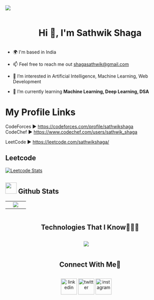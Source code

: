 <img src="https://user-images.githubusercontent.com/73097560/115834477-dbab4500-a447-11eb-908a-139a6edaec5c.gif">

<div id="user-content-toc">
  <ul align="center">
    <summary><h1 style="display: inline-block">Hi 👋, I'm Sathwik Shaga</h1></summary>
  </ul>
</div>

- 🌍 I'm based in India

- 📫 Feel free to reach me out [shagasathwik@gmail.com](mailto:shagasathwik@gmail.com)

- 👀 I’m interested in Artificial Intelligence, Machine Learning, Web Development

- 🌱 I’m currently learning **Machine Learning, Deep Learning, DSA**

# My Profile Links      
CodeForces ► https://codeforces.com/profile/sathwikshaga   
CodeChef ► https://www.codechef.com/users/sathwik_shaga

LeetCode ► https://leetcode.com/sathwikshaga/

<!-- ## 📈 Coding profiles stats -->

<!-- <a href="https://codeforces.com/profile/sathwikshaga"> -->
<!-- <img align="center" height="322" src="stats/codeforces_stats.svg" alt="sathwikshaga Codeforces Stats"/> -->
<!-- </a> -->
<!-- <a href="https://leetcode.com/sathwikshaga"> -->
<!-- <img align="center" height="322" src="stats/leetcode_stats.svg" alt="sathwikshaga Leetcode Stats"/> -->
<!-- </a> -->

## Leetcode
[![Leetcode Stats](https://leetcard.jacoblin.cool/sathwikshaga?hide=ranking)](https://leetcode.com/sathwikshaga)

[def]: Badges

## <img src="https://media.giphy.com/media/iY8CRBdQXODJSCERIr/giphy.gif" width="35"><b> Github Stats </b>

<p align="center">
<table align="center">
<tr border="none">

<td width="50%" align="center">

  <img  align="center"  src="https://github-readme-stats.anuraghazra1.vercel.app/api/top-langs/?username=Sathwikshaga&theme=dark&hide_border=false&no-bg=true&no-frame=true&langs_count=10"/>
  
  </td>
</tr>
</table>
</p>

<div id="user-content-toc">
  <ul align="center">
    <summary><h2 style="display: inline-block">Technologies That I Know👨🏻‍💻</h2></summary>
  </ul>
</div>
<p align="center">
  <a href="https://skillicons.dev">
    <img src="https://skillicons.dev/icons?i=c,cpp,py,md,html,css,js,vscode,bash&perline=14" />
  </a>
</p>

<div id="user-content-toc">
  <ul align="center">
    <summary><h2 style="display: inline-block">Connect With Me🤝</h2></summary>
  </ul>
</div>

<p align="center">
  <a href="https://www.linkedin.com/in/shaga-sathwik/" target="blank"><img align="center" src="https://user-images.githubusercontent.com/88904952/234979284-68c11d7f-1acc-4f0c-ac78-044e1037d7b0.png" alt="linkedin" height="50" width="50" /></a>
  <a href="https://twitter.com/SathwikShaga" target="blank"><img align="center" src="https://user-images.githubusercontent.com/88904952/234980676-61bfb021-ecc8-48f7-88e6-34c1b06c4a58.png" alt="twitter" height="50" width="50" /></a> 
  <a href="https://www.instagram.com/sathwik_shaga/" target="blank"><img align="center" src="https://user-images.githubusercontent.com/88904952/234981169-2dd1e58f-4b7e-468c-8213-034ba62156c3.png" alt="instagram" height="50" width="50" /></a>
</p>
